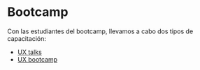 # Bootcamp

Con las estudiantes del bootcamp, llevamos a cabo dos tipos de capacitación:

* [UX talks](#)
* [UX bootcamp](/01-bootcamp/03-user-experience-design-bootcamp-2017-2/)